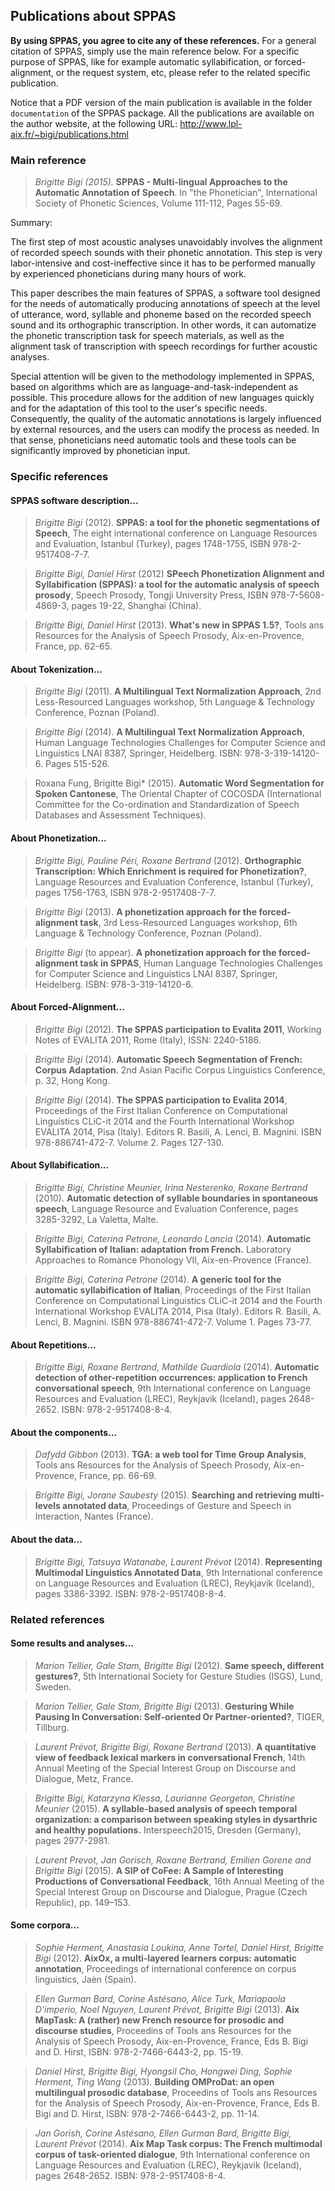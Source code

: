 ## Publications about SPPAS

**By using SPPAS, you agree to cite any of these references.**
For a general citation of SPPAS, simply use the main reference below.
For a specific purpose of SPPAS, like for example automatic syllabification,
or forced-alignment, or the request system, etc, please refer to the
related specific publication.

Notice that a PDF version of the main publication is available in the folder
`documentation` of the SPPAS package. All the publications are available on the
author website, at the following URL:
<http://www.lpl-aix.fr/~bigi/publications.html>


### Main reference

> *Brigitte Bigi (2015).*
> **SPPAS - Multi-lingual Approaches to the Automatic Annotation of Speech**.
> In "the Phonetician", International Society of Phonetic Sciences,
> Volume 111-112, Pages 55-69.

Summary:

The first step of most acoustic analyses unavoidably involves the alignment of
recorded speech sounds with their phonetic annotation. This step is very
labor-intensive and cost-ineffective since it has to be performed manually by
experienced phoneticians during many hours of work.

This paper describes the main features of SPPAS, a software tool designed for
the needs of automatically producing annotations of speech at the level of
utterance, word, syllable and phoneme based on the recorded speech sound and
its orthographic transcription. In other words, it can automatize the phonetic
transcription task for speech materials, as well as the alignment task of
transcription with speech recordings for further acoustic analyses.

Special attention will be given to the methodology implemented in SPPAS, based
on algorithms which are as language-and-task-independent as possible. This
procedure allows for the addition of new languages quickly and for the
adaptation of this tool to the user's specific needs. Consequently, the
quality of the automatic annotations is largely influenced by external
resources, and the users can modify the process as needed. In that sense,
phoneticians need automatic tools and these tools can be significantly
improved by phonetician input.




### Specific references

#### SPPAS software description...

>*Brigitte Bigi* (2012).
>**SPPAS: a tool for the phonetic segmentations of Speech**,
> The eight international conference on Language Resources and Evaluation,
 Istanbul (Turkey), pages 1748-1755, ISBN 978-2-9517408-7-7.

>*Brigitte Bigi, Daniel Hirst* (2012)
>**SPeech Phonetization Alignment and Syllabification (SPPAS):
> a tool for the automatic analysis of speech prosody**,
> Speech Prosody, Tongji University Press, ISBN 978-7-5608-4869-3,
> pages 19-22, Shanghai (China).

>*Brigitte Bigi, Daniel Hirst* (2013).
>**What's new in SPPAS 1.5?**,
> Tools ans Resources for the Analysis of Speech Prosody, Aix-en-Provence,
France, pp. 62-65.


#### About Tokenization...

>*Brigitte Bigi* (2011).
>**A Multilingual Text Normalization Approach**,
>2nd Less-Resourced Languages workshop, 5th Language & Technology Conference, Poznan (Poland).

>*Brigitte Bigi* (2014).
>**A Multilingual Text Normalization Approach**,
>Human Language Technologies Challenges for Computer Science and Linguistics LNAI 8387,
>Springer, Heidelberg. ISBN: 978-3-319-14120-6. Pages 515-526.

>Roxana Fung, Brigitte Bigi* (2015).
>**Automatic Word Segmentation for Spoken Cantonese**,
>The Oriental Chapter of COCOSDA (International Committee for the Co-ordination
>and Standardization of Speech Databases and Assessment Techniques).


#### About Phonetization...

>*Brigitte Bigi, Pauline Péri, Roxane Bertrand* (2012).
>**Orthographic Transcription: Which Enrichment is required for Phonetization?**,
>Language Resources and Evaluation Conference, Istanbul (Turkey),
>pages 1756-1763, ISBN 978-2-9517408-7-7.

>*Brigitte Bigi* (2013).
>**A phonetization approach for the forced-alignment task**,
>3rd Less-Resourced Languages workshop, 6th Language & Technology Conference, Poznan (Poland).

>*Brigitte Bigi* (to appear).
>**A phonetization approach for the forced-alignment task in SPPAS**,
>Human Language Technologies Challenges for Computer Science and Linguistics LNAI 8387,
>Springer, Heidelberg. ISBN: 978-3-319-14120-6.


#### About Forced-Alignment...

>*Brigitte Bigi* (2012).
>**The SPPAS participation to Evalita 2011**,
>Working Notes of EVALITA 2011, Rome (Italy), ISSN: 2240-5186.

>*Brigitte Bigi* (2014).
>**Automatic Speech Segmentation of French: Corpus Adaptation**.
>2nd Asian Pacific Corpus Linguistics Conference, p. 32, Hong Kong.

>*Brigitte Bigi* (2014).
>**The SPPAS participation to Evalita 2014**,
>Proceedings of the First Italian Conference on Computational Linguistics
>CLiC-it 2014 and the Fourth International Workshop EVALITA 2014, Pisa (Italy).
>Editors R. Basili, A. Lenci, B. Magnini. ISBN 978-886741-472-7.
>Volume 2. Pages 127-130.


#### About Syllabification...

>*Brigitte Bigi, Christine Meunier, Irina Nesterenko, Roxane Bertrand* (2010).
>**Automatic detection of syllable boundaries in spontaneous speech**,
>Language Resource and Evaluation Conference, pages 3285-3292, La Valetta, Malte.

>*Brigitte Bigi, Caterina Petrone, Leonardo Lancia* (2014).
>**Automatic Syllabification of Italian: adaptation from French.**
>Laboratory Approaches to Romance Phonology VII, Aix-en-Provence (France).

>*Brigitte Bigi, Caterina Petrone* (2014).
>**A generic tool for the automatic syllabification of Italian**,
>Proceedings of the First Italian Conference on Computational Linguistics
>CLiC-it 2014 and the Fourth International Workshop EVALITA 2014, Pisa (Italy).
>Editors R. Basili, A. Lenci, B. Magnini. ISBN 978-886741-472-7.
>Volume 1. Pages 73-77.


#### About Repetitions...

>*Brigitte Bigi, Roxane Bertrand, Mathilde Guardiola* (2014).
>**Automatic detection of other-repetition occurrences: application to French conversational speech**,
>9th International conference on Language Resources and Evaluation (LREC), Reykjavik (Iceland), pages 2648-2652. ISBN: 978-2-9517408-8-4.


#### About the components...

>*Dafydd Gibbon* (2013).
>**TGA: a web tool for Time Group Analysis**,
> Tools ans Resources for the Analysis of Speech Prosody, Aix-en-Provence, France, pp. 66-69.

>*Brigitte Bigi, Jorane Saubesty* (2015).
>**Searching and retrieving multi-levels annotated data**,
>Proceedings of Gesture and Speech in Interaction, Nantes (France).


#### About the data...

>*Brigitte Bigi, Tatsuya Watanabe, Laurent Prévot* (2014).
>**Representing Multimodal Linguistics Annotated Data**,
>9th International conference on Language Resources and Evaluation (LREC), Reykjavik (Iceland), pages 3386-3392. ISBN: 978-2-9517408-8-4.


### Related references

#### Some results and analyses...

>*Marion Tellier, Gale Stam, Brigitte Bigi* (2012).
>**Same speech, different gestures?**,
>5th International Society for Gesture Studies (ISGS), Lund, Sweden.

>*Marion Tellier, Gale Stam, Brigitte Bigi* (2013).
>**Gesturing While Pausing In Conversation: Self-oriented Or Partner-oriented?**,
>TIGER, Tillburg.

>*Laurent Prévot, Brigitte Bigi, Roxane Bertrand* (2013).
>**A quantitative view of feedback lexical markers in conversational French**,
>14th Annual Meeting of the Special Interest Group on Discourse and Dialogue,
>Metz, France.

>*Brigitte Bigi, Katarzyna Klessa, Laurianne Georgeton, Christine Meunier* (2015).
>**A syllable-based analysis of speech temporal organization: a comparison between speaking styles in dysarthric and healthy populations.**
>Interspeech2015, Dresden (Germany), pages 2977-2981.

>*Laurent Prevot, Jan Gorisch, Roxane Bertrand, Emilien Gorene and Brigitte Bigi* (2015).
>**A SIP of CoFee: A Sample of Interesting Productions of Conversational Feedback**,
>16th Annual Meeting of the Special Interest Group on Discourse and Dialogue,
>Prague (Czech Republic), pp. 149–153.


#### Some corpora...

>*Sophie Herment, Anastasia Loukina, Anne Tortel, Daniel Hirst, Brigitte Bigi* (2012).
>**AixOx, a multi-layered learners corpus: automatic annotation**,
>Proceedings of international conference on corpus linguistics, Jaèn (Spain).

>*Ellen Gurman Bard, Corine Astésano, Alice Turk, Mariapaola D'imperio, Noel Nguyen, Laurent Prévot, Brigitte Bigi* (2013).
>**Aix MapTask: A (rather) new French resource for prosodic and discourse studies**,
>Proceedins of Tools ans Resources for the Analysis of Speech Prosody,
>Aix-en-Provence, France, Eds B. Bigi and D. Hirst, ISBN: 978-2-7466-6443-2, pp. 15-19.

>*Daniel Hirst, Brigitte Bigi, Hyongsil Cho, Hongwei Ding, Sophie Herment, Ting Wang* (2013).
>**Building OMProDat: an open multilingual prosodic database**,
>Proceedins of Tools ans Resources for the Analysis of Speech Prosody,
>Aix-en-Provence, France, Eds B. Bigi and D. Hirst, ISBN: 978-2-7466-6443-2, pp. 11-14.

>*Jan Gorish, Corine Astésano, Ellen Gurman Bard, Brigitte Bigi, Laurent Prévot* (2014).
>**Aix Map Task corpus: The French multimodal corpus of task-oriented dialogue**,
>9th International conference on Language Resources and Evaluation (LREC),
>Reykjavik (Iceland), pages 2648-2652. ISBN: 978-2-9517408-8-4.

